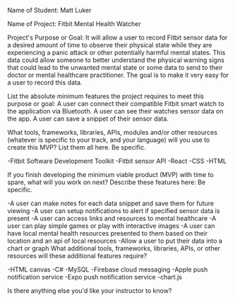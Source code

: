 Name of Student:  Matt Luker

Name of Project:  Fitbit Mental Health Watcher

Project's Purpose or Goal: It will allow a user to record Fitbit sensor data for a desired amount of time to observe their physical state while they are experiencing a panic attack or other potentially harmful mental states.  This data could allow someone to better understand the physical warning signs that could lead to the unwanted mental state or some data to send to their doctor or mental healthcare practitioner.  The goal is to make it very easy for a user to record this data.

List the absolute minimum features the project requires to meet this purpose or goal: A user can connect their compatible Fitbit smart watch to the application via Bluetooth.  A user can see their watches sensor data on the app.  A user can save a snippet of their sensor data.

What tools, frameworks, libraries, APIs, modules and/or other resources (whatever is specific to your track, and your language) will you use to create this MVP? List them all here. Be specific.

-Fitbit Software Development Toolkit
-Fitbit sensor API
-React
-CSS
-HTML

If you finish developing the minimum viable product (MVP) with time to spare, what will you work on next? Describe these features here: Be specific.

-A user can make notes for each data snippet and save them for future viewing
-A user can setup notifications to alert if specified sensor data is present
-A user can access links and resources to mental healthcare
-A user can play simple games or play with interactive images
-A user can have local mental health resources presented to them based on their location and an api of local resources
-Allow a user to put their data into a chart or graph
What additional tools, frameworks, libraries, APIs, or other resources will these additional features require?

-HTML canvas
-C#
-MySQL
-Firebase cloud messaging
-Apple push notification service
-Expo push notification service
-chart.js

Is there anything else you'd like your instructor to know?